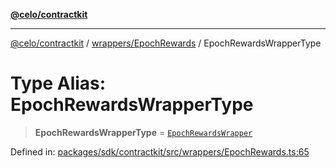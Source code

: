 [**@celo/contractkit**](../../../README.md)

***

[@celo/contractkit](../../../modules.md) / [wrappers/EpochRewards](../README.md) / EpochRewardsWrapperType

# Type Alias: EpochRewardsWrapperType

> **EpochRewardsWrapperType** = [`EpochRewardsWrapper`](../classes/EpochRewardsWrapper.md)

Defined in: [packages/sdk/contractkit/src/wrappers/EpochRewards.ts:65](https://github.com/celo-org/developer-tooling/blob/master/packages/sdk/contractkit/src/wrappers/EpochRewards.ts#L65)
